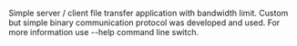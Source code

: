 Simple server / client file transfer application with bandwidth limit.
Custom but simple binary communication protocol was developed and used.
For more information use --help command line switch.
